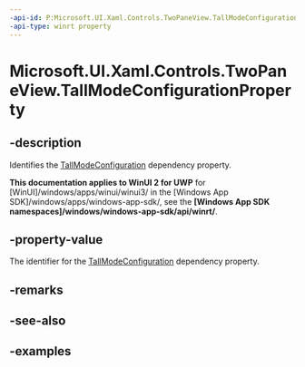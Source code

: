 ```yaml
---
-api-id: P:Microsoft.UI.Xaml.Controls.TwoPaneView.TallModeConfigurationProperty
-api-type: winrt property
---
```


<!-- Property syntax.
public DependencyProperty TallModeConfigurationProperty { get; }
-->

# Microsoft.UI.Xaml.Controls.TwoPaneView.TallModeConfigurationProperty

## -description

Identifies the [TallModeConfiguration](twopaneview_tallmodeconfiguration.md) dependency property.

**This documentation applies to WinUI 2 for UWP** for [WinUI]/windows/apps/winui/winui3/ in the [Windows App SDK]/windows/apps/windows-app-sdk/, see the **[Windows App SDK namespaces]/windows/windows-app-sdk/api/winrt/**.

## -property-value

The identifier for the [TallModeConfiguration](twopaneview_tallmodeconfiguration.md) dependency property.

## -remarks

## -see-also

## -examples

